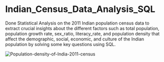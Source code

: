# Indian_Census_Data_Analysis_SQL

Done Statistical Analysis on the 2011 Indian population census data to extract crucial insights about the different factors such as total population, population growth rate, sex_ratio, literacy_rate, and population density that affect the demographic, social, economic, and culture of the Indian population by solving some key questions using SQL. 

![Population-density-of-India-2011-census](https://github.com/CoderNitu/Indian_Census_Data_Analysis_SQL/assets/87817227/7c45e295-7cdc-4c82-b70b-64efb8d198ca)


# 
